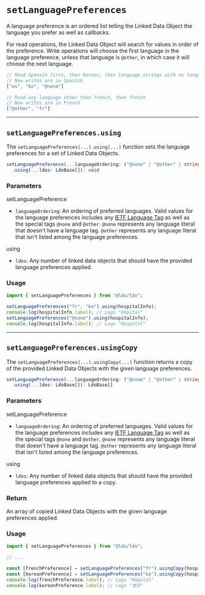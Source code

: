 # `setLanguagePreferences`

A language preference is an ordered list telling the Linked Data Object the language you prefer as well as callbacks. 



For read operations, the Linked Data Object will search for values in order of the preference. Write operations will choose the first language in the language preference, unless that language is `@other`, in which case it will choose the next language.

```typescript
// Read Spansih first, then Korean, then language strings with no language
// New writes are in Spanish
["es", "ko", "@none"]

// Read any language other than french, then french
// New writes are in French
["@other", "fr"]
```

---

## `setLanguagePreferences.using`
The `setLanguagePreferences(...).using(...)` function sets the language preferences for a set of Linked Data Objects. 

```typescript
setLanguagePreference(...languageOrdering: ("@none" | "@other" | string)[])
  .using(...ldos: LdoBase[]): void
```

### Parameters
setLanguagePreference

 - `languageOrdering`: An ordering of preferred languages. Valid values for the language preferences includes any [IETF Language Tag](https://en.wikipedia.org/wiki/IETF_language_tag) as well as the special tags `@none` and `@other`. `@none` represents any language literal that doesn't have a language tag. `@other` represents any language literal that isn't listed among the language preferences.

using

 - `ldos`: Any number of linked data objects that should have the provided language preferences applied.

### Usage

```typescript
import { setLanguagePreferences } from "@ldo/ldo";

setLanguagePreferences("fr", "ko").using(hospitalInfo);
console.log(hospitalInfo.label); // Logs "Hôpital"
setLanguagePreferences("@none").using(hospitalInfo);
console.log(hospitalInfo.label); // Logs "Hospital"
```

---

## `setLanguagePreferences.usingCopy`
The `setLanguagePreferences(...).usingCopy(...)` function returns a copy of the provided Linked Data Objects with the given language preferences.

```typescript
setLanguagePreference(...languageOrdering: ("@none" | "@other" | string)[])
  .using(...ldos: LdoBase[]): LdoBase[]
```

### Parameters
setLanguagePreference

 - `languageOrdering`: An ordering of preferred languages. Valid values for the language preferences includes any [IETF Language Tag](https://en.wikipedia.org/wiki/IETF_language_tag) as well as the special tags `@none` and `@other`. `@none` represents any language literal that doesn't have a language tag. `@other` represents any language literal that isn't listed among the language preferences.

using

 - `ldos`: Any number of linked data objects that should have the provided language preferences applied to a copy.

### Return

An array of copied Linked Data Objects with the given language preferences applied.

### Usage

```typescript
import { setLanguagePreferences } from "@ldo/ldo";

// ...

const [frenchPreference] = setLanguagePreferences("fr").usingCopy(hospitalInfo);
const [koreanPreference] = setLanguagePreferences("ko").usingCopy(hospitalInfo);
console.log(frenchPreference.label); // Logs "Hôpital"
console.log(koreanPreference.label); // Logs "병원"
```